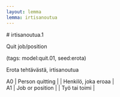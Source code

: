 ```yaml
---
layout: lemma
lemma: irtisanoutua
---
```


<div class="sense">
# <span class="sensename">irtisanoutua.1</span>

<span class="description">Quit job/position</span>

(tags: model:quit.01, seed:erota)

<span class="description">Erota tehtävästä, irtisanoutua</span>

A0 | Person quitting |   | Henkilö, joka eroaa |  
A1 | Job or position |   | Työ tai toimi |  

</div>

